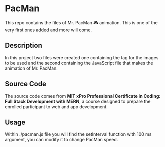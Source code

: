 # PacMan
This repo contains the files of Mr. PacMan 🎮 animation. This is one of the very first ones added and more will come.

## Description
In this project two files were created one containing the tag for the images to be used and the second containing the JavaScript file that makes the animation of Mr. PacMan.

## Source Code
The source code comes from **MIT xPro Professional Certificate in Coding: Full Stack Development with MERN**, a course designed to prepare the enrolled participant to web and app development.

## Usage
Within ./pacman.js file you will find the setInterval function with 100 ms argument, you can modify it to change PacMan speed.
